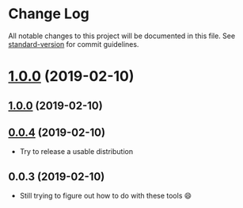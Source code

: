 # Change Log

All notable changes to this project will be documented in this file. See [standard-version](https://github.com/conventional-changelog/standard-version) for commit guidelines.

<a name="1.0.0"></a>
# [1.0.0](https://github.com/viccrubs/simstate/compare/v0.0.4...v1.0.0) (2019-02-10)



<a name="1.0.0"></a>
## [1.0.0](https://github.com/viccrubs/simstate/compare/v0.0.4...v1.0.0) (2019-02-10)



<a name="0.0.4"></a>
## [0.0.4](https://github.com/viccrubs/simstate/compare/v0.0.3...v0.0.4) (2019-02-10)

- Try to release a usable distribution

<a name="0.0.3"></a>
## 0.0.3 (2019-02-10)

- Still trying to figure out how to do with these tools :smile: